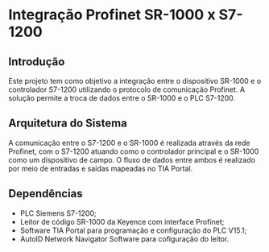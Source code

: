# Integração Profinet SR-1000 x S7-1200

## Introdução

Este projeto tem como objetivo a integração entre o dispositivo SR-1000 e o controlador S7-1200 utilizando o protocolo de comunicação Profinet. 
A solução permite a troca de dados entre o SR-1000 e o PLC S7-1200.

## Arquitetura do Sistema

A comunicação entre o S7-1200 e o SR-1000 é realizada através da rede Profinet, com o S7-1200 atuando como o controlador principal e o SR-1000 como um dispositivo de campo. O fluxo de dados entre ambos é realizado por meio de entradas e saídas mapeadas no TIA Portal.

## Dependências

  - PLC Siemens S7-1200;
  - Leitor de código SR-1000 da Keyence com interface Profinet; 
  - Software TIA Portal para programação e configuração do PLC V15.1;
  - AutoID Network Navigator Software para cofiguração do leitor.
    
